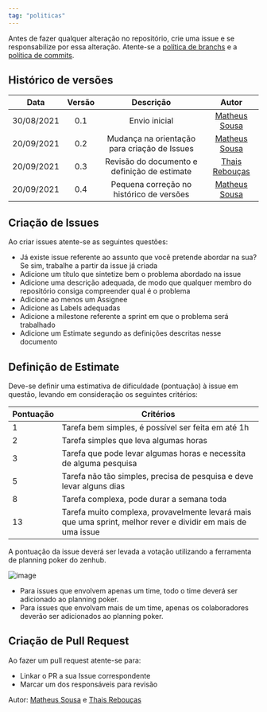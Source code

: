 ```yaml
---
tag: "politicas"
---
```


Antes de fazer qualquer alteração no repositório, crie uma issue e se responsabilize por essa alteração. Atente-se a [política de branchs](https://github.com/fga-eps-mds/2021-1-Bot/blob/main/docs/politicas/branches.md)
e a [política de commits](https://github.com/fga-eps-mds/2021-1-Bot/blob/main/docs/politicas/commits.md). 

## Histórico de versões

| Data       | Versão | Descrição                      | Autor             |
| :--------: | :----: | :----------:                   | :---------------: |
| 30/08/2021 |    0.1   | Envio inicial | [Matheus Sousa](https://github.com/gatotabaco)|
| 20/09/2021 |    0.2   | Mudança na orientação para criação de Issues | [Matheus Sousa](https://github.com/gatotabaco)|
| 20/09/2021 |    0.3   | Revisão do documento e definição de estimate | [Thais Rebouças](https://github.com/Thais-ra)|
| 20/09/2021 |    0.4   | Pequena correção no histórico de versões | [Matheus Sousa](https://github.com/gatotabaco)|


## Criação de Issues

Ao criar issues atente-se as seguintes questões:

- Já existe issue referente ao assunto que você pretende abordar na sua? Se sim, trabalhe a partir da issue já criada
- Adicione um título que sintetize bem o problema abordado na issue
- Adicione uma descrição adequada, de modo que qualquer membro do repositório consiga compreender qual é o problema
- Adicione ao menos um Assignee
- Adicione as Labels adequadas
- Adicione a milestone referente a sprint em que o problema será trabalhado
- Adicione um Estimate segundo as definições descritas nesse documento

## Definição de Estimate

Deve-se definir uma estimativa de dificuldade (pontuação) à issue em questão, levando em consideração os seguintes critérios:

Pontuação | Critérios
----------- | ------------
1 | Tarefa bem simples, é possível ser feita em até 1h 
2 | Tarefa simples que leva algumas horas
3 | Tarefa que pode levar algumas horas e necessita de alguma pesquisa
5 | Tarefa não tão simples, precisa de pesquisa e deve levar alguns dias
8 | Tarefa complexa, pode durar a semana toda
13 | Tarefa muito complexa, provavelmente levará mais que uma sprint, melhor rever e dividir em mais de uma issue

A pontuação da issue deverá ser levada a votação utilizando a ferramenta de planning poker do zenhub.

![image](https://user-images.githubusercontent.com/35047444/134027168-e011b3ca-7185-48d2-bcba-0ef0aa8cae68.png)

- Para issues que envolvem apenas um time, todo o time deverá ser adicionado ao planning poker.
- Para issues que envolvam mais de um time, apenas os colaboradores deverão ser adicionados ao planning poker.

## Criação de Pull Request

Ao fazer um pull request atente-se para:

- Linkar o PR a sua Issue correspondente
- Marcar um dos responsáveis para revisão

Autor: [Matheus Sousa](https://github.com/gatotabaco) e [Thais Rebouças](https://github.com/Thais-ra)
